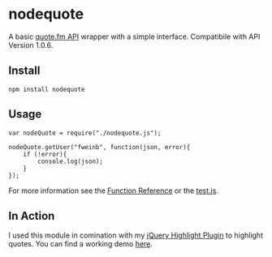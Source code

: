 nodequote
=========

A basic [quote.fm API](http://quote.fm/labs "quote.fm API") wrapper with a simple interface. Compatibile with API Version 1.0.6.

## Install ##
```
npm install nodequote
```

## Usage ##
```
var nodeQuote = require("./nodequote.js");

nodeQuote.getUser("fweinb", function(json, error){
	if (!error){
		console.log(json);
	}
});
```
For more information see the [Function Reference](https://github.com/FWeinb/nodequote/wiki/Function-Reference) or the [test.js](https://github.com/FWeinb/nodequote/blob/master/test.js).

## In Action ##

I used this module in comination with my [jQuery Highlight Plugin](https://github.com/FWeinb/jqueryhighlight/) to highlight quotes. You can find a working demo [here](quotefm.cloudno.de).
